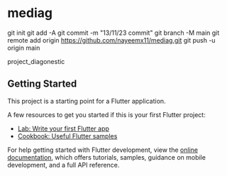 # mediag

git init
git add -A
git commit -m "13/11/23 commit"
git branch -M main
git remote add origin https://github.com/nayeemx11/mediag.git
git push -u origin main

project_diagonestic

## Getting Started

This project is a starting point for a Flutter application.

A few resources to get you started if this is your first Flutter project:

- [Lab: Write your first Flutter app](https://docs.flutter.dev/get-started/codelab)
- [Cookbook: Useful Flutter samples](https://docs.flutter.dev/cookbook)

For help getting started with Flutter development, view the
[online documentation](https://docs.flutter.dev/), which offers tutorials,
samples, guidance on mobile development, and a full API reference.